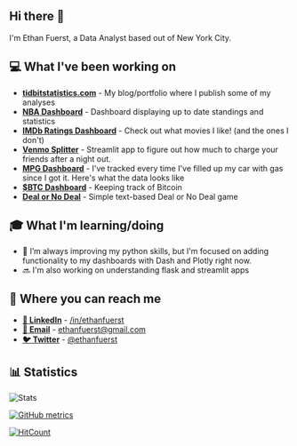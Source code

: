 ## Hi there 👋

I'm Ethan Fuerst, a Data Analyst based out of New York City.

## 💻 What I've been working on

* **[tidbitstatistics.com](https://www.tidbitstatistics.com)** - My blog/portfolio where I publish some of my analyses
* **[NBA Dashboard](https://tidbitstatistics.com/nba-dashboard/)** - Dashboard displaying up to date standings and statistics
* **[IMDb Ratings Dashboard](https://tidbitstatistics.com/imdb-ratings-dashboard/)** - Check out what movies I like! (and the ones I don't)
* **[Venmo Splitter](https://tidbitstatistics.com/venmo-splitter/)** - Streamlit app to figure out how much to charge your friends after a night out.
* **[MPG Dashboard](https://tidbitstatistics.com/mpg-dashboard/)** - I've tracked every time I've filled up my car with gas since I got it. Here's what the data looks like 
* **[$BTC Dashboard](https://tidbitstatistics.com/bitcoin-dashboard/)** - Keeping track of Bitcoin
* **[Deal or No Deal](https://github.com/ethanfuerst/deal-or-no-deal)** - Simple text-based Deal or No Deal game

## 🎓 What I'm learning/doing

* 🌱 I’m always improving my python skills, but I'm focused on adding functionality to my dashboards with Dash and Plotly right now.
* 🔜 I'm also working on understanding flask and streamlit apps

## 📣 Where you can reach me

* **[💼 LinkedIn](https://www.linkedin.com/in/ethanfuerst)** - [/in/ethanfuerst](https://www.linkedin.com/in/ethanfuerst)
* **[📧 Email](mailto:ethanfuerst@gmail.com)** -  [ethanfuerst@gmail.com](mailto:ethanfuerst@gmail.com)
* **[🐦 Twitter](https://twitter.com/ethanfuerst)** - [@ethanfuerst](https://twitter.com/ethanfuerst)

## 📊 Statistics

![Stats](https://github-readme-stats.vercel.app/api?username=ethanfuerst&show_icons=true)

[![GitHub metrics](https://metrics.lecoq.io/ethanfuerst?base.community=0&base.repositories=0&base.metadata=0)](https://github.com/lowlighter/metrics)

[![HitCount](https://hits.dwyl.com/ethanfuerst/ethanfuerst.svg)](http://hits.dwyl.com/ethanfuerst/ethanfuerst)
